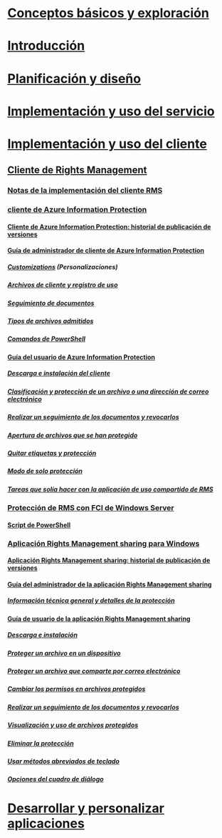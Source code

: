 # [Conceptos básicos y exploración](/information-protection/understand-explore/what-is-information-protection)
# [Introducción](/information-protection/get-started/requirements-azure-rms)
# [Planificación y diseño](/information-protection/plan-design/deployment-roadmap)
# [Implementación y uso del servicio](/information-protection/deploy-use/activate-service)
# [Implementación y uso del cliente](use-client.md)
## [Cliente de Rights Management](use-client.md)
### [Notas de la implementación del cliente RMS](client-deployment-notes.md)
### [cliente de Azure Information Protection](aip-client.md)
#### [Cliente de Azure Information Protection: historial de publicación de versiones](client-version-release-history.md)
#### [Guía de administrador de cliente de Azure Information Protection](client-admin-guide.md)
##### [Customizations](client-admin-guide-customizations.md) (Personalizaciones)
##### [Archivos de cliente y registro de uso](client-admin-guide-files-and-logging.md)
##### [Seguimiento de documentos](client-admin-guide-document-tracking.md)
##### [Tipos de archivos admitidos](client-admin-guide-file-types.md)
##### [Comandos de PowerShell](client-admin-guide-powershell.md)
#### [Guía del usuario de Azure Information Protection](client-user-guide.md)
##### [Descarga e instalación del cliente](install-client-app.md)
##### [Clasificación y protección de un archivo o una dirección de correo electrónico](client-classify-protect.md)
##### [Realizar un seguimiento de los documentos y revocarlos](client-track-revoke.md)
##### [Apertura de archivos que se han protegido](client-view-use-files.md)
##### [Quitar etiquetas y protección](client-remove-label-protection.md)
##### [Modo de solo protección](client-protection-only-mode.md)
##### [Tareas que solía hacer con la aplicación de uso compartido de RMS](upgrade-client-app.md)
### [Protección de RMS con FCI de Windows Server](configure-fci.md)
#### [Script de PowerShell](fci-script.md)
### [Aplicación Rights Management sharing para Windows](sharing-app-windows.md)
#### [Aplicación Rights Management sharing: historial de publicación de versiones](sharing-app-version-release-history.md)
#### [Guía del administrador de la aplicación Rights Management sharing](sharing-app-admin-guide.md)
##### [Información técnica general y detalles de la protección](sharing-app-admin-guide-technical.md)
#### [Guía de usuario de la aplicación Rights Management sharing](sharing-app-user-guide.md)
##### [Descarga e instalación](install-sharing-app.md)
##### [Proteger un archivo en un dispositivo](sharing-app-protect-in-place.md)
##### [Proteger un archivo que comparte por correo electrónico](sharing-app-protect-by-email.md)
##### [Cambiar los permisos en archivos protegidos](sharing-app-reprotect-files.md)
##### [Realizar un seguimiento de los documentos y revocarlos](sharing-app-track-revoke.md)
##### [Visualización y uso de archivos protegidos](sharing-app-view-use-files.md)
##### [Eliminar la protección](sharing-app-remove-protection.md)
##### [Usar métodos abreviados de teclado](sharing-app-keyboard-shortcuts.md)
##### [Opciones del cuadro de diálogo](sharing-app-dialog-box.md)
# [Desarrollar y personalizar aplicaciones](/information-protection/develop/developers-guide)
